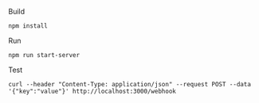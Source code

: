 Build

    npm install

Run

    npm run start-server

Test

    curl --header "Content-Type: application/json" --request POST --data '{"key":"value"}' http://localhost:3000/webhook